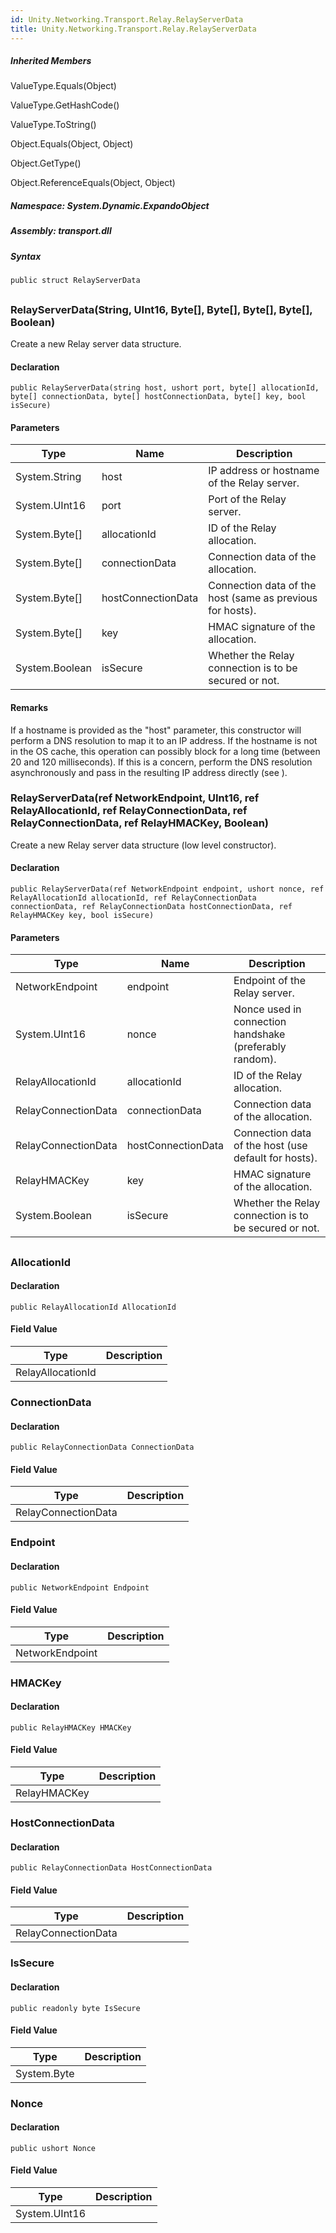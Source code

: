 ```yaml
---  
id: Unity.Networking.Transport.Relay.RelayServerData  
title: Unity.Networking.Transport.Relay.RelayServerData  
---
```


<div class="markdown level0 summary">

</div>

<div class="markdown level0 conceptual">

</div>

<div class="inheritedMembers">

##### Inherited Members

<div>

ValueType.Equals(Object)

</div>

<div>

ValueType.GetHashCode()

</div>

<div>

ValueType.ToString()

</div>

<div>

Object.Equals(Object, Object)

</div>

<div>

Object.GetType()

</div>

<div>

Object.ReferenceEquals(Object, Object)

</div>

</div>

##### **Namespace**: System.Dynamic.ExpandoObject

##### **Assembly**: transport.dll

##### Syntax

``` lang-csharp
public struct RelayServerData
```

## 

### RelayServerData(String, UInt16, Byte\[\], Byte\[\], Byte\[\], Byte\[\], Boolean)

<div class="markdown level1 summary">

Create a new Relay server data structure.

</div>

<div class="markdown level1 conceptual">

</div>

#### Declaration

``` lang-csharp
public RelayServerData(string host, ushort port, byte[] allocationId, byte[] connectionData, byte[] hostConnectionData, byte[] key, bool isSecure)
```

#### Parameters

| Type            | Name               | Description                                               |
|-----------------|--------------------|-----------------------------------------------------------|
| System.String   | host               | IP address or hostname of the Relay server.               |
| System.UInt16   | port               | Port of the Relay server.                                 |
| System.Byte\[\] | allocationId       | ID of the Relay allocation.                               |
| System.Byte\[\] | connectionData     | Connection data of the allocation.                        |
| System.Byte\[\] | hostConnectionData | Connection data of the host (same as previous for hosts). |
| System.Byte\[\] | key                | HMAC signature of the allocation.                         |
| System.Boolean  | isSecure           | Whether the Relay connection is to be secured or not.     |

#### Remarks

<div class="markdown level1 remarks">

If a hostname is provided as the "host" parameter, this constructor will
perform a DNS resolution to map it to an IP address. If the hostname is
not in the OS cache, this operation can possibly block for a long time
(between 20 and 120 milliseconds). If this is a concern, perform the DNS
resolution asynchronously and pass in the resulting IP address directly
(see ).

</div>

### RelayServerData(ref NetworkEndpoint, UInt16, ref RelayAllocationId, ref RelayConnectionData, ref RelayConnectionData, ref RelayHMACKey, Boolean)

<div class="markdown level1 summary">

Create a new Relay server data structure (low level constructor).

</div>

<div class="markdown level1 conceptual">

</div>

#### Declaration

``` lang-csharp
public RelayServerData(ref NetworkEndpoint endpoint, ushort nonce, ref RelayAllocationId allocationId, ref RelayConnectionData connectionData, ref RelayConnectionData hostConnectionData, ref RelayHMACKey key, bool isSecure)
```

#### Parameters

| Type                | Name               | Description                                             |
|---------------------|--------------------|---------------------------------------------------------|
| NetworkEndpoint     | endpoint           | Endpoint of the Relay server.                           |
| System.UInt16       | nonce              | Nonce used in connection handshake (preferably random). |
| RelayAllocationId   | allocationId       | ID of the Relay allocation.                             |
| RelayConnectionData | connectionData     | Connection data of the allocation.                      |
| RelayConnectionData | hostConnectionData | Connection data of the host (use default for hosts).    |
| RelayHMACKey        | key                | HMAC signature of the allocation.                       |
| System.Boolean      | isSecure           | Whether the Relay connection is to be secured or not.   |

## 

### AllocationId

<div class="markdown level1 summary">

</div>

<div class="markdown level1 conceptual">

</div>

#### Declaration

``` lang-csharp
public RelayAllocationId AllocationId
```

#### Field Value

| Type              | Description |
|-------------------|-------------|
| RelayAllocationId |             |

### ConnectionData

<div class="markdown level1 summary">

</div>

<div class="markdown level1 conceptual">

</div>

#### Declaration

``` lang-csharp
public RelayConnectionData ConnectionData
```

#### Field Value

| Type                | Description |
|---------------------|-------------|
| RelayConnectionData |             |

### Endpoint

<div class="markdown level1 summary">

</div>

<div class="markdown level1 conceptual">

</div>

#### Declaration

``` lang-csharp
public NetworkEndpoint Endpoint
```

#### Field Value

| Type            | Description |
|-----------------|-------------|
| NetworkEndpoint |             |

### HMACKey

<div class="markdown level1 summary">

</div>

<div class="markdown level1 conceptual">

</div>

#### Declaration

``` lang-csharp
public RelayHMACKey HMACKey
```

#### Field Value

| Type         | Description |
|--------------|-------------|
| RelayHMACKey |             |

### HostConnectionData

<div class="markdown level1 summary">

</div>

<div class="markdown level1 conceptual">

</div>

#### Declaration

``` lang-csharp
public RelayConnectionData HostConnectionData
```

#### Field Value

| Type                | Description |
|---------------------|-------------|
| RelayConnectionData |             |

### IsSecure

<div class="markdown level1 summary">

</div>

<div class="markdown level1 conceptual">

</div>

#### Declaration

``` lang-csharp
public readonly byte IsSecure
```

#### Field Value

| Type        | Description |
|-------------|-------------|
| System.Byte |             |

### Nonce

<div class="markdown level1 summary">

</div>

<div class="markdown level1 conceptual">

</div>

#### Declaration

``` lang-csharp
public ushort Nonce
```

#### Field Value

| Type          | Description |
|---------------|-------------|
| System.UInt16 |             |

